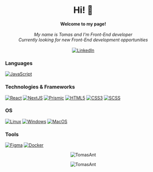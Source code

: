 <h1 align="center">Hi! 👋</h1>

<p align="center">
    <b>Welcome to my page!</b><br><br>
    <i>
        My name is Tomas and I'm Front-End developer<br>
        Currently looking for new Front-End development opportunities<br>
    </i><br>
    <a href="https://www.linkedin.com/in/antanaitis-tomas/">
        <img src="https://img.shields.io/badge/LinkedIn-blue?style=flat-square&logo=linkedin" alt="LinkedIn">
    </a>
</p>

### Languages

[![JavaScript](https://img.shields.io/badge/javascript-black?style=for-the-badge&logo=javascript)](https://github.com/TomasAnt)

### Technologies & Frameworks
[![React](https://img.shields.io/badge/react-black?style=for-the-badge&logo=react)](https://github.com/TomasAnt)
[![NextJS](https://img.shields.io/badge/next-black?style=for-the-badge&logo=next)](https://github.com/TomasAnt)
[![Prismic](https://img.shields.io/badge/prismic-black?style=for-the-badge&logo=prismic)](https://github.com/TomasAnt)
[![HTML5](https://img.shields.io/badge/html5-black?style=for-the-badge&logo=html5)](https://github.com/TomasAnt)
[![CSS3](https://img.shields.io/badge/css3-black?style=for-the-badge&logo=css3)](https://github.com/TomasAnt)
[![SCSS](https://img.shields.io/badge/scss-black?style=for-the-badge&logo=scss)](https://github.com/TomasAnt)


### OS
[![Linux](https://img.shields.io/badge/linux-black?style=for-the-badge&logo=Linux)](https://github.com/TomasAnt)
[![Windows](https://img.shields.io/badge/Windows-black?style=for-the-badge&logo=Windows)](https://github.com/TomasAnt)
[![MacOS](https://img.shields.io/badge/MacOS-black?style=for-the-badge&logo=MacOs)](https://github.com/TomasAnt)

### Tools
[![Figma](https://img.shields.io/badge/figma-black?style=for-the-badge&logo=figma)](https://github.com/TomasAnt)
[![Docker](https://img.shields.io/badge/docker-black?style=for-the-badge&logo=docker)](https://github.com/TomasAnt)


<div align="center">
<p><img align="center" src="https://github-readme-stats.vercel.app/api/top-langs?username=orpeq&show_icons=true&locale=en&layout=compact" alt="TomasAnt" /></p>
<p><img align="center" src="https://github-readme-streak-stats.herokuapp.com/?user=orpeq&" alt="TomasAnt" /></p>
</div>
